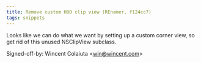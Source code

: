 ```yaml
---
title: Remove custom HUD clip view (REnamer, f124cc7)
tags: snippets
---
```


Looks like we can do what we want by setting up a custom corner view, so get rid of this unused NSClipView subclass.

Signed-off-by: Wincent Colaiuta &lt;win@wincent.com&gt;
